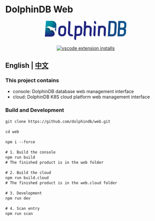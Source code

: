 # DolphinDB Web

<p align='center'>
     <img src='./console/ddb.svg' alt='DolphinDB Web' width='256'>
</p>

<p align='center'>
     <a href='https://github.com/dolphindb/api-javascript' target='_blank'>
         <img alt='vscode extension installs' src='https://img.shields.io/npm/v/dolphindb?color=brightgreen&label=api-javascript&style=flat-square' />
     </a>
</p>

## English | [中文](./README.zh.md)

### This project contains
- console: DolphinDB database web management interface
- cloud: DolphinDB K8S cloud platform web management interface

### Build and Development
```shell
git clone https://github.com/dolphindb/web.git

cd web

npm i --force

# 1. Build the console
npm run build
# The finished product is in the web folder

# 2. Build the cloud
npm run build.cloud
# The finished product is in the web.cloud folder

# 3. Development
npm run dev

# 4. Scan entry
npm run scan
````
